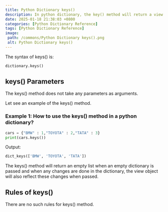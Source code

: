 ```yaml
---
title: Python Dictionary keys()
description: In python dictionary, the key() method will return a view object as a list that contains the keys of the specified dictionary.
date: 2025-01-18 21:38:03 +0800
categories: [Python Dictionary Reference]
tags: [Python Dictionary Reference]
image:
 path: /commons/Python Dictionary keys().png
 alt: Python Dictionary keys()
---
```


The syntax of keys() is:

```python
dictionary.keys()

```

## keys() Parameters

The keys() method does not take any parameters as arguments.

Let see an example of the keys() method.

<script type="text/javascript">
	atOptions = {
		'key' : 'f934c5057f4cfe34762901514605d248',
		'format' : 'iframe',
		'height' : 180,
		'width' : 300,
		'params' : {}
	};
</script>
<script type="text/javascript" src="//www.highperformanceformat.com/f934c5057f4cfe34762901514605d248/invoke.js"></script>
### Example 1: How to use the keys() method in a python dictionary?

```python
cars = {"BMW" : 1,"TOYOTA" : 2,"TATA" : 3}
print(cars.keys())
```



<script type="text/javascript">
	atOptions = {
		'key' : 'f934c5057f4cfe34762901514605d248',
		'format' : 'iframe',
		'height' : 180,
		'width' : 300,
		'params' : {}
	};
</script>
<script type="text/javascript" src="//www.highperformanceformat.com/f934c5057f4cfe34762901514605d248/invoke.js"></script>
Output:

```python
dict_keys(['BMW', 'TOYOTA', 'TATA'])

```

<script type="text/javascript">
	atOptions = {
		'key' : 'f934c5057f4cfe34762901514605d248',
		'format' : 'iframe',
		'height' : 180,
		'width' : 300,
		'params' : {}
	};
</script>
<script type="text/javascript" src="//www.highperformanceformat.com/f934c5057f4cfe34762901514605d248/invoke.js"></script>
The keys() method will return an empty list when an empty dictionary is passed and when any changes are done in the dictionary, the view object will also reflect these changes when passed.

## Rules of keys()

There are no such rules for keys() method.
